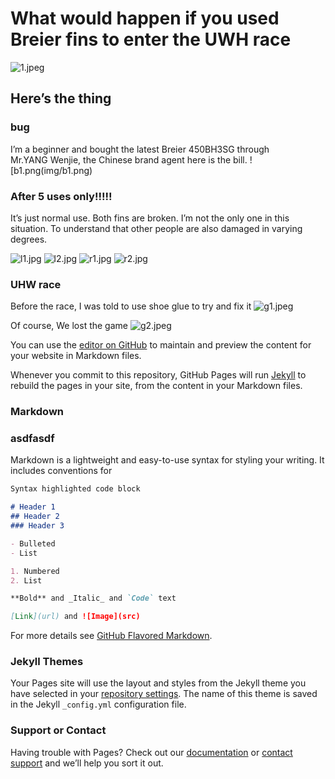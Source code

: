 # What would happen if you used **Breier** fins to enter the UWH race
![1.jpeg](img/1.jpeg)

## Here’s the thing

### bug

I’m a beginner and bought the latest Breier 450BH3SG through Mr.YANG Wenjie, the Chinese brand agent
here is the bill.
![b1.png(img/b1.png)

### After 5 uses only!!!!!

It’s just normal use. Both fins are broken. I’m not the only one in this situation. To understand that other people are also damaged in varying degrees.

![l1.jpg](img/l1.jpg)
![l2.jpg](img/l2.jpg)
![r1.jpg](img/r1.jpg)
![r2.jpg](img/r2.jpg)

### UHW race

Before the race, I was told to use shoe glue to try and fix it
![g1.jpeg](img/g1.jpeg)

Of course, We lost the game
![g2.jpeg](img/g2.jpeg)



You can use the [editor on GitHub](https://github.com/sslmay/sslmay.GitHub.io/edit/main/index.md) to maintain and preview the content for your website in Markdown files.

Whenever you commit to this repository, GitHub Pages will run [Jekyll](https://jekyllrb.com/) to rebuild the pages in your site, from the content in your Markdown files.

### Markdown

### asdfasdf
Markdown is a lightweight and easy-to-use syntax for styling your writing. It includes conventions for

```markdown
Syntax highlighted code block

# Header 1
## Header 2
### Header 3

- Bulleted
- List

1. Numbered
2. List

**Bold** and _Italic_ and `Code` text

[Link](url) and ![Image](src)
```

For more details see [GitHub Flavored Markdown](https://guides.github.com/features/mastering-markdown/).

### Jekyll Themes

Your Pages site will use the layout and styles from the Jekyll theme you have selected in your [repository settings](https://github.com/sslmay/sslmay.GitHub.io/settings). The name of this theme is saved in the Jekyll `_config.yml` configuration file.

### Support or Contact

Having trouble with Pages? Check out our [documentation](https://docs.github.com/categories/github-pages-basics/) or [contact support](https://support.github.com/contact) and we’ll help you sort it out.
